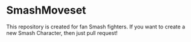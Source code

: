 # SmashMoveset

This repository is created for fan Smash fighters. If you want to create a new Smash Character, then just pull request!
